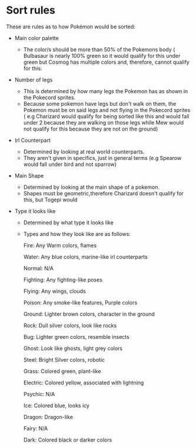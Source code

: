# Sort rules 

These are rules as to how Pokémon would be sorted:

* Main color palette
   * The color/s should be more than 50% of the Pokemons body ( Bulbasaur is nearly 100% green so it would qualify for this under green but Cosmog has multiple colors and, therefore, cannot qualify for this. 
    
* Number of legs
   * This is determined by how many legs the Pokemon has as shown in the Pokecord sprites.
   * Because some pokemon have legs but don't walk on them, the Pokemon must be on said legs and not flying in the Pokecord sprites ( e.g Charizard would qualify for being sorted like this and would fall under 2 because they are walking on those legs while Mew would not qualify for this because they are not on the ground)

* Irl Counterpart
  * Determined by looking at real world counterparts. 
  * They aren't given in specifics, just in general terms (e.g Spearow would fall under bird and not sparrow) 

* Main Shape 
  * Determined by looking at the main shape of a pokemon.
  * Shapes must be geometric,therefore Charizard doesn't qualify for this, but Togepi would 
  
* Type it looks like 
  * Determined by what type it looks like
  * Types and how they look like are as follows:
    
    Fire: Any Warm colors, flames 
    
    Water: Any blue colors, marine-like irl counterparts 
    
    Normal: N/A
    
    Fighting: Any fighting-like poses 
    
    Flying: Any wings, clouds
    
    Poison: Any smoke-like features, Purple colors
    
    Ground: Lighter brown colors, character in the ground 
    
    Rock: Dull silver colors, look like rocks 
    
    Bug: Lighter green colors, resemble insects 
    
    Ghost: Look like ghosts, light grey colors
    
    Steel: Bright Silver colors, robotic 
    
    Grass: Colored green, plant-like
    
    Electric: Colored yellow, associated with lightning
    
    Psychic: N/A
    
    Ice: Colored blue, looks icy
    
    Dragon: Dragon-like 
    
    Fairy: N/A
    
    Dark: Colored black or darker colors
